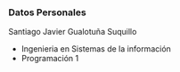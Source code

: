 ### Datos Personales
Santiago Javier Gualotuña Suquillo
- Ingenieria en Sistemas de la información
- Programación 1





